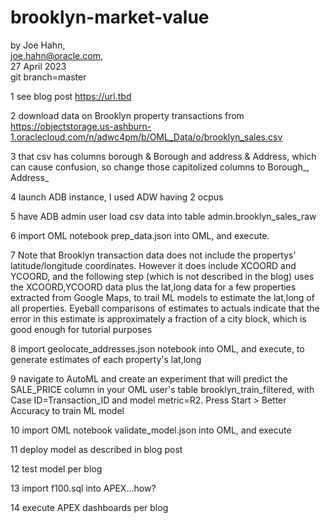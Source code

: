 # brooklyn-market-value

by Joe Hahn,<br />
joe.hahn@oracle.com,<br />
27 April 2023<br />
git branch=master

1 see blog post https://url.tbd

2 download data on Brooklyn property transactions from https://objectstorage.us-ashburn-1.oraclecloud.com/n/adwc4pm/b/OML_Data/o/brooklyn_sales.csv

3 that csv has columns borough & Borough and address & Address, which can cause confusion, so change those capitolized columns to Borough_, Address_

4 launch ADB instance, I used ADW having 2 ocpus

5 have ADB admin user load csv data into table admin.brooklyn_sales_raw

6 import OML notebook prep_data.json into OML, and execute. 

7 Note that Brooklyn transaction data does not include the propertys' latitude/longitude
coordinates. However it does include XCOORD and YCOORD, and
the following step (which is not described in the blog) uses the XCOORD,YCOORD data
plus the lat,long data for a few properties extracted from Google Maps,
to trail ML models to estimate the lat,long of all properties. Eyeball comparisons of estimates
to actuals indicate that the error in this estimate is approximately a fraction of a city block,
which is good enough for tutorial purposes

8 import geolocate_addresses.json notebook into OML, and execute, to generate estimates
of each property's lat,long

9 navigate to AutoML and create an experiment that will predict the SALE_PRICE column
in your OML user's table brooklyn_train_filtered, with Case ID=Transaction_ID and
model metric=R2. Press Start > Better Accuracy to train ML model

10 import OML notebook validate_model.json into OML, and execute

11 deploy model as described in blog post

12 test model per blog

13 import f100.sql into APEX...how?

14 execute APEX dashboards per blog

